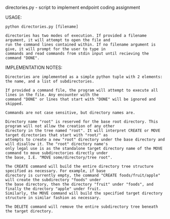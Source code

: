 directories.py - script to implement endpoint coding assignment


USAGE:
    
    python directories.py [filename]

    directories has two modes of execution. If provided a filename argument, it will attempt to open the file and 
    run the command lines contained within. If no filename argument is give, it will prompt for the user to type in
    commands and read commands from stdin input until recieving the command "DONE".


IMPLEMENTATION NOTES:

    Directories are implemented as a simple python tuple with 2 elements: the name, and a list of subdirectories.
    
    If provided a command file, the program will attempt to execute all lines in the file. Any encounter with the 
    command "DONE" or lines that start with "DONE" will be ignored and skipped.

    Commands are not case sensitive, but directory names are.

    Directory name "root" is reserved for the base root directory. This program will not allow the creation of any other
    directory in the tree named "root". It will interpret CREATE or MOVE target directories that start with "root/" as 
    attempts to create a new "root" directory under the base directory and will disallow it. The "root" directory name's
    only legal use is as the standalone target directory name of the MOVE command to move subdirectories directly under
    the base, I.E. "MOVE some/directory/tree root".

    The CREATE command will build the entire directory tree structure specified as necessary. For example, if base
    directory is currently empty, the command "CREATE foods/fruit/apple" will create the subdirectory "foods" under
    the base directory, then the directory "fruit" under "foods", and finally the directory "apple" under fruit. 
    Similarly, the MOVE command will build the specified target directory structure in similar fashion as necessary.

    The DELETE command will remove the entire subdirectory tree beneath the target directory.
